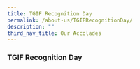 ```yaml
---
title: TGIF Recognition Day
permalink: /about-us/TGIFRecognitionDay/
description: ""
third_nav_title: Our Accolades
---
```


### TGIF Recognition Day